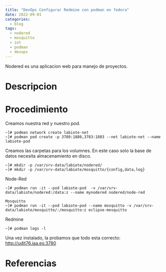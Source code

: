 ```yaml
---
title: "DevOps Configurar Redmine con podman en fedora"
date: 2022-09-01
categories:
  - blog
tags:
  - nodered
  - mosquitto
  - iot
  - podman
  - devops
---
```


Nodered es una aplicacion web para manejo de proyectos.

# Descripcion


# Procedimiento

Creamos nuestra red y nuestro pod.
```shell
~]# podman network create labiote-net
~]# podman pod create -p 3780:1880,3783:1883 --net labiote-net --name labiote-pod
```

Creamos las carpetas para los volumnes. En este caso solo la base de datos necesita almacenamiento en disco.
```shell
~]# mkdir -p /var/srv-data/labiote/nodered/
~]# mkdir -p /var/srv-data/labiote/mosquitto/{config,data,log}
```

Node-Red
```shell
~]# podman run -it --pod labiote-pod  -v /var/srv-data/labiote/nodered:/data:z --name mynodered nodered/node-red

Mosquitto
~]# podman run -it --pod labiote-pod --name mosquitto -v /var/srv-data/labiote/mosquitto/:/mosquitto:z eclipse-mosquitto
```

Redmine
```shell
~]# podman logs -l
```

Una vez instalado, la probamos que todo esta correcto:
http://udit76.iaa.es:3780




# Referencias
